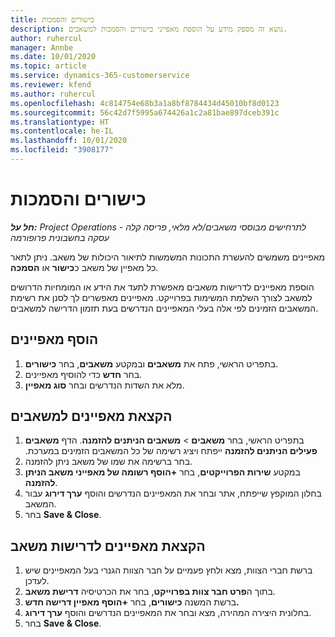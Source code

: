 ```yaml
---
title: כישורים והסמכות
description: נושא זה מספק מידע על הוספת מאפייני כישורים והסמכות למשאבים.
author: ruhercul
manager: Annbe
ms.date: 10/01/2020
ms.topic: article
ms.service: dynamics-365-customerservice
ms.reviewer: kfend
ms.author: ruhercul
ms.openlocfilehash: 4c814754e68b3a1a8bf8784434d45010bf8d0123
ms.sourcegitcommit: 56c42d7f5995a674426a1c2a81bae897dceb391c
ms.translationtype: HT
ms.contentlocale: he-IL
ms.lasthandoff: 10/01/2020
ms.locfileid: "3908177"
---
```

# <a name="skills-and-certifications"></a>כישורים והסמכות
_**חל על:** Project Operations לתרחישים מבוססי משאבים/לא מלאי, פריסה קלה - עסקה בחשבונית פרופורמה_

מאפיינים משמשים להעשרת התכונות המשמשות לתיאור היכולות של משאב. ניתן לתאר כל מאפיין של משאב כ**כישור** או **הסמכה**.

הוספת מאפיינים לדרישות משאבים מאפשרת לתעד את הידע או המומחיות הדרושים למשאב לצורך השלמת המשימות בפרוייקט. מאפיינים מאפשרים לך לסנן את רשימת המשאבים הזמינים לפי אלה בעלי המאפיינים הנדרשים בעת תזמון הדרישה למשאבים.

## <a name="add-characteristics"></a>הוסף מאפיינים

1. בתפריט הראשי, פתח את **משאבים** ובמקטע **משאבים**, בחר **כישורים**.
2. בחר **חדש** כדי להוסיף מאפיינים.
3. מלא את השדות הנדרשים ובחר **סוג מאפיין**.

## <a name="assign-characteristics-to-resources"></a>הקצאת מאפיינים למשאבים

1. בתפריט הראשי, בחר **משאבים** > **‏‫משאבים הניתנים להזמנה**. הדף **משאבים פעילים הניתנים להזמנה** ייפתח ויציג רשימה של כל המשאבים הזמינים במערכת.
2. בחר ברשימה את שמו של משאב ניתן להזמנה.
3. במקטע **שירות הפרוייקטים**, בחר **+הוסף רשומה של מאפייני משאב הניתן להזמנה**.
4. בחלון המוקפץ שייפתח, אתר ובחר את המאפיינים הנדרשים והוסף **ערך דירוג** עבור המשאב.
5. בחר **Save & Close**.

## <a name="assign-characteristics-to-resource-requirements"></a>הקצאת מאפיינים לדרישות משאב

1. ברשת חברי הצוות, מצא ולחץ פעמיים על חבר הצוות הגנרי בעל המאפיינים שיש לעדכן.
2. בתוך ה**פרט חבר צוות בפרוייקט**, בחר את הכרטיסיה **דרישת משאב**.
3. ברשת המשנה **כישורים**, בחר **+הוסף מאפיין דרישה חדש.**
4. בחלונית היצירה המהירה, מצא ובחר את המאפיינים הנדרשים והוסף **ערך דירוג**.
5. בחר **Save & Close**.